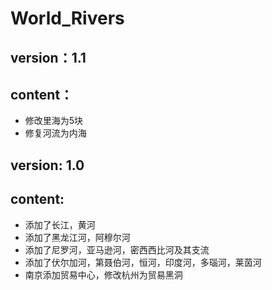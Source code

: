 # World_Rivers

## version：1.1
## content：
- 修改里海为5块
- 修复河流为内海

## version: 1.0
## content:
- 添加了长江，黄河
- 添加了黑龙江河，阿穆尔河
- 添加了尼罗河，亚马逊河，密西西比河及其支流
- 添加了伏尔加河，第聂伯河，恒河，印度河，多瑙河，莱茵河
- 南京添加贸易中心，修改杭州为贸易黑洞
